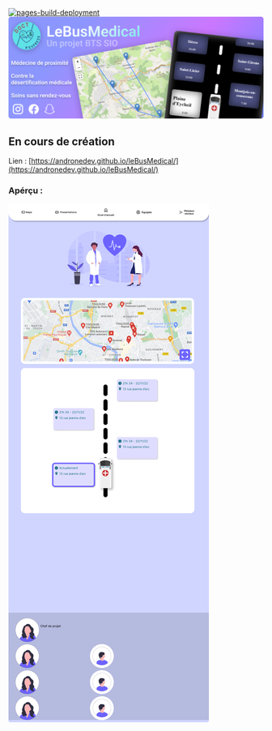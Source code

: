 [![pages-build-deployment](https://github.com/andronedev/leBusMedical/actions/workflows/pages/pages-build-deployment/badge.svg)](https://github.com/andronedev/leBusMedical/actions/workflows/pages/pages-build-deployment)
![](/assets/banner.png)
## En cours de création

Lien : [https://andronedev.github.io/leBusMedical/](https://andronedev.github.io/leBusMedical/)

### Apérçu :
![](/assets/landingpreview.png)
